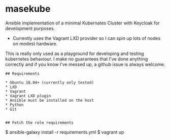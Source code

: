 # masekube
Ansible implementation of a minimal Kubernates Cluster with Keycloak for development purposes.

* Currently uses the Vagrant LXD provider so I can spin up lots of nodes on modest hardware.

This is really only used as a playground for developing and testing kubernetes behaviour. I make no guarantees that I've done anything correctly and if you know I've messed up, a github issue is always welcome. 


```
## Requirements

* Ubuntu 18.04+ (currently only tested)
* LXD
* Vagrant
* Vagrant LXD plugin
* Ansible must be installed on the host
* Python 
* Git


## Fetch the role requirements

```
$ ansible-galaxy install -r requirements.yml
$ vagrant up
```

